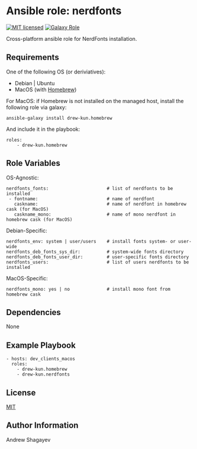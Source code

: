 Ansible role: nerdfonts
=========

[![MIT licensed][mit-badge]][mit-link]
[![Galaxy Role][role-badge]][galaxy-link]

Cross-platform ansible role for NerdFonts installation.

Requirements
------------

One of the following OS (or deriviatives):
 - Debian | Ubuntu
 - MacOS (with [Homebrew][homebrew])

For MacOS:
if Homebrew is not installed on the managed host, install the following role via galaxy:

    ansible-galaxy install drew-kun.homebrew

 And include it in the playbook:

    roles:
        - drew-kun.homebrew

Role Variables
--------------

OS-Agnostic:

    nerdfonts_fonts:                      # list of nerdfonts to be installed
     - fontname:                          # name of nerdfont
       caskname:                          # name of nerdfont in homebrew cask (for MacOS)
       caskname_mono:                     # name of mono nerdfont in homebrew cask (for MacOS)

Debian-Specific:

    nerdfonts_env: system | user/users    # install fonts system- or user-wide
    nerdfonts_deb_fonts_sys_dir:          # system-wide fonts directory
    nerdfonts_deb_fonts_user_dir:         # user-specific fonts directory
    nerdfonts_users:                      # list of users nerdfonts to be installed

MacOS-Specific:

    nerdfonts_mono: yes | no              # install mono font from homebrew cask

Dependencies
------------

None

Example Playbook
----------------

    - hosts: dev_clients_macos
      roles:
        - drew-kun.homebrew
        - drew-kun.nerdfonts

License
-------

[MIT][mit-link]

Author Information
------------------

Andrew Shagayev

[role-badge]: https://img.shields.io/badge/role-drew--kun.nerdfonts-green.svg
[galaxy-link]: https://galaxy.ansible.com/drew-kun/nerdfonts/
[mit-badge]: https://img.shields.io/badge/license-MIT-blue.svg
[mit-link]: https://raw.githubusercontent.com/drew-kun/ansible-nerdfonts/master/LICENSE
[homebrew]: http://brew.sh/
